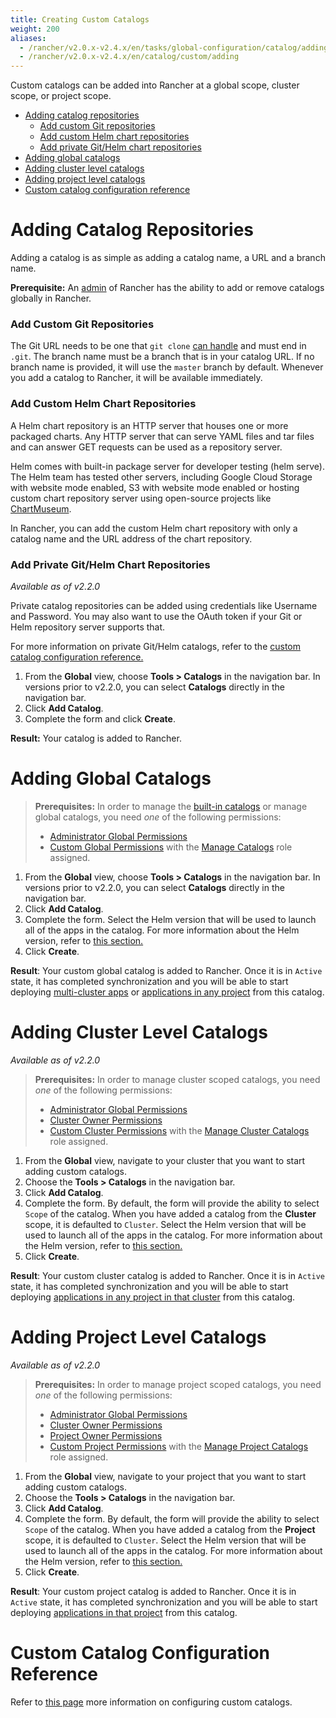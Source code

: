 ```yaml
---
title: Creating Custom Catalogs
weight: 200
aliases:
  - /rancher/v2.0.x-v2.4.x/en/tasks/global-configuration/catalog/adding-custom-catalogs/
  - /rancher/v2.0.x-v2.4.x/en/catalog/custom/adding
---
```


Custom catalogs can be added into Rancher at a global scope, cluster scope, or project scope.

- [Adding catalog repositories](#adding-catalog-repositories)
  - [Add custom Git repositories](#add-custom-git-repositories)
  - [Add custom Helm chart repositories](#add-custom-helm-chart-repositories)
  - [Add private Git/Helm chart repositories](#add-private-git-helm-chart-repositories)
- [Adding global catalogs](#adding-global-catalogs)
- [Adding cluster level catalogs](#adding-cluster-level-catalogs)
- [Adding project level catalogs](#adding-project-level-catalogs)
- [Custom catalog configuration reference](#custom-catalog-configuration-reference)

# Adding Catalog Repositories

Adding a catalog is as simple as adding a catalog name, a URL and a branch name.

**Prerequisite:** An [admin]({{<baseurl>}}/rancher/v2.0.x-v2.4.x/en/admin-settings/rbac/global-permissions/) of Rancher has the ability to add or remove catalogs globally in Rancher.

### Add Custom Git Repositories
The Git URL needs to be one that `git clone` [can handle](https://git-scm.com/docs/git-clone#_git_urls_a_id_urls_a) and must end in `.git`. The branch name must be a branch that is in your catalog URL. If no branch name is provided, it will use the `master` branch by default. Whenever you add a catalog to Rancher, it will be available immediately.

### Add Custom Helm Chart Repositories

A Helm chart repository is an HTTP server that houses one or more packaged charts. Any HTTP server that can serve YAML files and tar files and can answer GET requests can be used as a repository server.

Helm comes with built-in package server for developer testing (helm serve). The Helm team has tested other servers, including Google Cloud Storage with website mode enabled, S3 with website mode enabled or hosting custom chart repository server using open-source projects like [ChartMuseum](https://github.com/helm/chartmuseum).

In Rancher, you can add the custom Helm chart repository with only a catalog name and the URL address of the chart repository.

### Add Private Git/Helm Chart Repositories
_Available as of v2.2.0_

Private catalog repositories can be added using credentials like Username and Password. You may also want to use the OAuth token if your Git or Helm repository server supports that.

For more information on private Git/Helm catalogs, refer to the [custom catalog configuration reference.]({{<baseurl>}}/rancher/v2.0.x-v2.4.x/en/catalog/catalog-config)

 1. From the **Global** view, choose **Tools > Catalogs** in the navigation bar. In versions prior to v2.2.0, you can select **Catalogs** directly in the navigation bar.
 2. Click **Add Catalog**.
 3. Complete the form and click **Create**.

 **Result:** Your catalog is added to Rancher.

# Adding Global Catalogs

>**Prerequisites:** In order to manage the [built-in catalogs]({{<baseurl>}}/rancher/v2.0.x-v2.4.x/en/catalog/built-in/) or manage global catalogs, you need _one_ of the following permissions:
>
>- [Administrator Global Permissions]({{<baseurl>}}/rancher/v2.0.x-v2.4.x/en/admin-settings/rbac/global-permissions/)
>- [Custom Global Permissions]({{<baseurl>}}/rancher/v2.0.x-v2.4.x/en/admin-settings/rbac/global-permissions/#custom-global-permissions) with the [Manage Catalogs]({{<baseurl>}}/rancher/v2.0.x-v2.4.x/en/admin-settings/rbac/global-permissions/#global-permissions-reference) role assigned.

 1. From the **Global** view, choose **Tools > Catalogs** in the navigation bar. In versions prior to v2.2.0, you can select **Catalogs** directly in the navigation bar.
 2. Click **Add Catalog**.
 3. Complete the form. Select the Helm version that will be used to launch all of the apps in the catalog. For more information about the Helm version, refer to [this section.](
{{<baseurl>}}/rancher/v2.0.x-v2.4.x/en/catalog/#catalog-helm-deployment-versions)
4. Click **Create**.

 **Result**: Your custom global catalog is added to Rancher. Once it is in `Active` state, it has completed synchronization and you will be able to start deploying [multi-cluster apps]({{<baseurl>}}/rancher/v2.0.x-v2.4.x/en/catalog/multi-cluster-apps/) or [applications in any project]({{<baseurl>}}/rancher/v2.0.x-v2.4.x/en/catalog/launching-apps/) from this catalog.

# Adding Cluster Level Catalogs

_Available as of v2.2.0_

>**Prerequisites:** In order to manage cluster scoped catalogs, you need _one_ of the following permissions:
>
>- [Administrator Global Permissions]({{<baseurl>}}/rancher/v2.0.x-v2.4.x/en/admin-settings/rbac/global-permissions/)
>- [Cluster Owner Permissions]({{<baseurl>}}/rancher/v2.0.x-v2.4.x/en/admin-settings/rbac/cluster-project-roles/#cluster-roles)
>- [Custom Cluster Permissions]({{<baseurl>}}/rancher/v2.0.x-v2.4.x/en/admin-settings/rbac/cluster-project-roles/#cluster-roles) with the [Manage Cluster Catalogs]({{<baseurl>}}/rancher/v2.0.x-v2.4.x/en/admin-settings/rbac/cluster-project-roles/#cluster-role-reference) role assigned.

1. From the **Global** view, navigate to your cluster that you want to start adding custom catalogs.
2. Choose the **Tools > Catalogs** in the navigation bar.
2. Click **Add Catalog**.
3. Complete the form. By default, the form will provide the ability to select `Scope` of the catalog. When you have added a catalog from the **Cluster** scope, it is defaulted to `Cluster`. Select the Helm version that will be used to launch all of the apps in the catalog. For more information about the Helm version, refer to [this section.](
{{<baseurl>}}/rancher/v2.0.x-v2.4.x/en/catalog/#catalog-helm-deployment-versions)
5. Click **Create**.

**Result**: Your custom cluster catalog is added to Rancher. Once it is in `Active` state, it has completed synchronization and you will be able to start deploying  [applications in any project in that cluster]({{<baseurl>}}/rancher/v2.0.x-v2.4.x/en/catalog/apps/) from this catalog.

# Adding Project Level Catalogs

_Available as of v2.2.0_

>**Prerequisites:** In order to manage project scoped catalogs, you need _one_ of the following permissions:
>
>- [Administrator Global Permissions]({{<baseurl>}}/rancher/v2.0.x-v2.4.x/en/admin-settings/rbac/global-permissions/)
>- [Cluster Owner Permissions]({{<baseurl>}}/rancher/v2.0.x-v2.4.x/en/admin-settings/rbac/cluster-project-roles/#cluster-roles)
>- [Project Owner Permissions]({{<baseurl>}}/rancher/v2.0.x-v2.4.x/en/admin-settings/rbac/cluster-project-roles/#project-roles)
>- [Custom Project Permissions]({{<baseurl>}}/rancher/v2.0.x-v2.4.x/en/admin-settings/rbac/cluster-project-roles/#cluster-roles) with the [Manage Project Catalogs]({{<baseurl>}}/rancher/v2.0.x-v2.4.x/en/admin-settings/rbac/cluster-project-roles/#project-role-reference) role assigned.

1. From the **Global** view, navigate to your project that you want to start adding custom catalogs.
2. Choose the **Tools > Catalogs** in the navigation bar.
2. Click **Add Catalog**.
3. Complete the form. By default, the form will provide the ability to select `Scope` of the catalog. When you have added a catalog from the **Project** scope, it is defaulted to `Cluster`. Select the Helm version that will be used to launch all of the apps in the catalog. For more information about the Helm version, refer to [this section.](
{{<baseurl>}}/rancher/v2.0.x-v2.4.x/en/catalog/#catalog-helm-deployment-versions)
5. Click **Create**.

**Result**: Your custom project catalog is added to Rancher. Once it is in `Active` state, it has completed synchronization and you will be able to start deploying  [applications in that project]({{<baseurl>}}/rancher/v2.0.x-v2.4.x/en/catalog/apps/) from this catalog.

# Custom Catalog Configuration Reference

Refer to [this page]({{<baseurl>}}/rancher/v2.0.x-v2.4.x/en/catalog/catalog-config) more information on configuring custom catalogs.